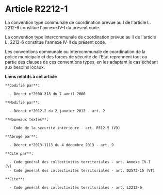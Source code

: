 # Article R2212-1

La convention type communale de coordination prévue au I de l'article L. 2212-6 constitue l'annexe IV-I du présent code. 

La convention type intercommunale de coordination prévue au II de l'article L. 2212-6 constitue l'annexe IV-II du présent
code. 

Les conventions communale ou intercommunale de coordination de la police municipale et des forces de sécurité de l'Etat
reprennent tout ou partie des clauses de ces conventions types, en les adaptant le cas échéant aux besoins locaux.

**Liens relatifs à cet article**

	**Codifié par**:

	  - Décret n°2000-318 du 7 avril 2000

	**Modifié par**:

	  - Décret n°2012-2 du 2 janvier 2012 - art. 2

	**Nouveaux textes**:

	  - Code de la sécurité intérieure - art. R512-5 (VD)

	**Abrogé par**:

	  - Décret n°2013-1113 du 4 décembre 2013 - art. 9

	**Cité par**:

	  - Code général des collectivités territoriales - art. Annexe IV-I (V)
	  - Code général des collectivités territoriales - art. D2573-15 (VT)

	**Cite**:

	  - Code général des collectivités territoriales - art. L2212-6

